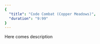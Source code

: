 ```yaml
---
{
  "title": "Code Combat (Copper Meadows)",
  "duration": "9:99"
}
---
```


Here comes description
